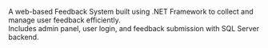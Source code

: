 A web-based Feedback System built using .NET Framework to collect and manage user feedback efficiently.  
Includes admin panel, user login, and feedback submission with SQL Server backend.
